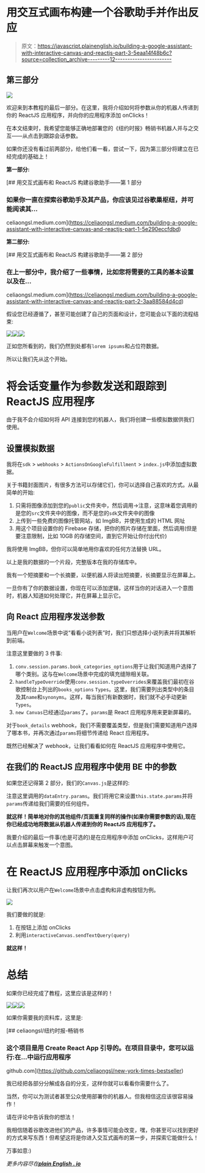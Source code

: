 # 用交互式画布构建一个谷歌助手并作出反应

> 原文：<https://javascript.plainenglish.io/building-a-google-assistant-with-interactive-canvas-and-reactjs-part-3-5eaa14f48b6c?source=collection_archive---------12----------------------->

## 第三部分

![](img/548190bc29c45fcb8cfb47820f938536.png)

欢迎来到本教程的最后一部分。在这里，我将介绍如何将参数从你的机器人传递到你的 ReactJS 应用程序，并向你的应用程序添加 onClicks！

在本文结束时，我希望您能够正确地部署您的《纽约时报》畅销书机器人并与之交互——从点击到跟踪会话参数。

如果你还没有看过前两部分，给他们看一看，尝试一下，因为第三部分将建立在已经完成的基础上！

**第一部分:**

[](https://celiaongsl.medium.com/building-a-google-assistant-with-interactive-canvas-and-reactjs-part-1-5e290eccfdbd) [## 用交互式画布和 ReactJS 构建谷歌助手——第 1 部分

### 如果你一直在探索谷歌助手及其产品，你应该见过谷歌巢枢纽，并可能阅读其…

celiaongsl.medium.com](https://celiaongsl.medium.com/building-a-google-assistant-with-interactive-canvas-and-reactjs-part-1-5e290eccfdbd) 

**第二部分:**

[](https://celiaongsl.medium.com/building-a-google-assistant-with-interactive-canvas-and-reactjs-part-2-3aa88584d4cd) [## 用交互式画布和 ReactJS 构建谷歌助手——第 2 部分

### 在上一部分中，我介绍了一些事情，比如您将需要的工具的基本设置以及在…

celiaongsl.medium.com](https://celiaongsl.medium.com/building-a-google-assistant-with-interactive-canvas-and-reactjs-part-2-3aa88584d4cd) 

假设您已经遵循了，甚至可能创建了自己的页面和设计，您可能会以下面的流程结束:

![](img/72b47eed5d84b941853e39a06a96ef27.png)![](img/45f21d31f3da48445777960663ea479e.png)![](img/496bcfaa06b50857a56206f95e9176be.png)

正如您所看到的，我们仍然到处都有`lorem ipsums`和占位符数据。

所以让我们先从这个开始。

# 将会话变量作为参数发送和跟踪到 ReactJS 应用程序

由于我不会介绍如何将 API 连接到您的机器人，我们将创建一些模拟数据供我们使用。

## 设置模拟数据

我将在`sdk` > `webhooks` > `ActionsOnGoogleFulfillment` > `index.js`中添加虚拟数据。

关于书籍封面图片，有很多方法可以存储它们，你可以选择自己喜欢的方式。从最简单的开始:

1.  只需将图像添加到您的`public`文件夹中，然后调用→注意，这意味着您调用的是您的`src`文件夹中的图像，而不是您的`sdk`文件夹中的图像
2.  上传到一些免费的图像托管网站，如 ImgBB，并使用生成的 HTML 网址
3.  用这个项目设置你的 Firebase 存储，把你的照片存储在里面，然后调用(但是要注意限制，比如 10GB 的存储空间，直到它开始让你付出代价)

我将使用 ImgBB，但你可以简单地用你喜欢的任何方法替换 URL。

以上是我的数据的一个片段，完整版本在我的存储库中。

我有一个短摘要和一个长摘要，以便机器人将读出短摘要，长摘要显示在屏幕上。

一旦你有了你的数据设置，你现在可以添加逻辑，这样当你的对话进入一个意图时，机器人知道如何处理它，并在屏幕上显示它。

## 向 React 应用程序发送参数

当用户在`Welcome`场景中说“看看小说列表”时，我们只想选择小说列表并将其解析到前端。

注意这里要做的 3 件事:

1.  `conv.session.params.book_categories_options`用于让我们知道用户选择了哪个类别。这与在`Welcome`场景中完成的填充缝隙相关联。
2.  `handleTypeOverride`使用`conv.session.typeOverrides`来覆盖我们最初在谷歌控制台上列出的`books_options` `Types`。这里，我们需要列出类型中的条目及其`name`和`synonyms`。这样，每当我们有新数据时，我们就不必手动更新`Types`。
3.  `new Canvas`已经通过`params`了。`params`是 React 应用程序用来更新屏幕的。

对于`book_details` webhook，我们不需要覆盖类型，但是我们需要知道用户选择了哪本书，并再次通过`params`将细节传递给 React 应用程序。

既然已经解决了 webhook，让我们看看如何在 ReactJS 应用程序中使用它。

## 在我们的 ReactJS 应用程序中使用 BE 中的参数

如果您还记得第 2 部分，我们的`Canvas.js`是这样的:

注意这里调用的`dataEntry.params`。我们将用它来设置`this.state.params`并将`params`传递给我们需要的任何组件。

**就这样！简单地对你的其他组件/页面重复同样的操作(如果你需要参数的话),现在你已经成功地将数据从机器人传递到你的 ReactJS 应用程序了。**

我要介绍的最后一件事(也是可选的)是在应用程序中添加 onClicks，这样用户可以点击屏幕来触发一个意图。

# 在 ReactJS 应用程序中添加 onClicks

让我们再次以用户在`Welcome`场景中点击虚构和非虚构按钮为例。

![](img/bc7f0bbc894b8819ee15bbfedc9c0c1b.png)

我们要做的就是:

1.  在按钮上添加 onClicks
2.  利用`interactiveCanvas.sendTextQuery(query)`

**就这样！**

# 总结

如果你已经完成了教程，这里应该是这样的！

![](img/2fcd058843e91dea2d3d2d00f8717cd1.png)![](img/57c2d7f84cff760aa457ac3d5d219bea.png)![](img/15f76e6b487e37ebc28d97ca1bbe87fd.png)

如果你需要我的资料库，这里是:

[](https://github.com/celiaongsl/new-york-times-bestseller) [## celiaongsl/纽约时报-畅销书

### 这个项目是用 Create React App 引导的。在项目目录中，您可以运行:在…中运行应用程序

github.com](https://github.com/celiaongsl/new-york-times-bestseller) 

我已经把各部分分解成各自的分支，这样你就可以看看你需要什么了。

当然，你可以为测试者甚至公众使用部署你的机器人。但我相信这应该很容易操作！

请在评论中告诉我你的想法！

我相信随着谷歌改进他们的产品，许多事情可能会改变，嘿，你甚至可以找到更好的方式来写东西！但希望这将是你进入交互式画布的第一步，并探索它能做什么！

万事如意:)

*更多内容尽在*[***plain English . io***](https://plainenglish.io/)